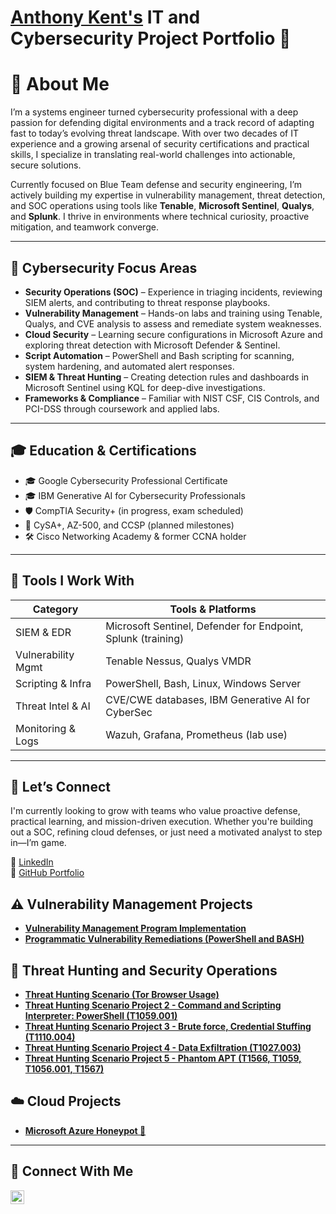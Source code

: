 # <a href="https://www.linkedin.com/in/akentitpro/">Anthony Kent's</a> IT and Cybersecurity Project Portfolio 🔐

# 👋 About Me

I’m a systems engineer turned cybersecurity professional with a deep passion for defending digital environments and a track record of adapting fast to today’s evolving threat landscape. With over two decades of IT experience and a growing arsenal of security certifications and practical skills, I specialize in translating real-world challenges into actionable, secure solutions.

Currently focused on Blue Team defense and security engineering, I’m actively building my expertise in vulnerability management, threat detection, and SOC operations using tools like **Tenable**, **Microsoft Sentinel**, **Qualys**, and **Splunk**. I thrive in environments where technical curiosity, proactive mitigation, and teamwork converge.

---

## 🔐 Cybersecurity Focus Areas

- **Security Operations (SOC)** – Experience in triaging incidents, reviewing SIEM alerts, and contributing to threat response playbooks.  
- **Vulnerability Management** – Hands-on labs and training using Tenable, Qualys, and CVE analysis to assess and remediate system weaknesses.  
- **Cloud Security** – Learning secure configurations in Microsoft Azure and exploring threat detection with Microsoft Defender & Sentinel.  
- **Script Automation** – PowerShell and Bash scripting for scanning, system hardening, and automated alert responses.  
- **SIEM & Threat Hunting** – Creating detection rules and dashboards in Microsoft Sentinel using KQL for deep-dive investigations.  
- **Frameworks & Compliance** – Familiar with NIST CSF, CIS Controls, and PCI-DSS through coursework and applied labs.

---

## 🎓 Education & Certifications

- 🎓 Google Cybersecurity Professional Certificate  
- 🎓 IBM Generative AI for Cybersecurity Professionals  
- 🛡️ CompTIA Security+ (in progress, exam scheduled)  
- 🧠 CySA+, AZ-500, and CCSP (planned milestones)  
- 🛠️ Cisco Networking Academy & former CCNA holder  

---

## 🔧 Tools I Work With

| Category           | Tools & Platforms |
|--------------------|-------------------|
| SIEM & EDR         | Microsoft Sentinel, Defender for Endpoint, Splunk (training) |
| Vulnerability Mgmt | Tenable Nessus, Qualys VMDR |
| Scripting & Infra  | PowerShell, Bash, Linux, Windows Server |
| Threat Intel & AI  | CVE/CWE databases, IBM Generative AI for CyberSec |
| Monitoring & Logs  | Wazuh, Grafana, Prometheus (lab use) |

---

## 🤝 Let’s Connect

I'm currently looking to grow with teams who value proactive defense, practical learning, and mission-driven execution. Whether you're building out a SOC, refining cloud defenses, or just need a motivated analyst to step in—I’m game.

🔗 [LinkedIn](https://www.linkedin.com/in/akentitpro/)  
📁 [GitHub Portfolio](https://github.com/AnthonyKSec)

## ⚠️ Vulnerability Management Projects

- **[Vulnerability Management Program Implementation](https://github.com/AnthonyKSec/vulnerability-management-program/tree/main)**
- **[Programmatic Vulnerability Remediations (PowerShell and BASH)](https://github.com/joshcybertest/programmatic-vulnerability-remediations)**

## 🚨 Threat Hunting and Security Operations

- **[Threat Hunting Scenario (Tor Browser Usage)](https://github.com/joshmadakor0/threat-hunting-scenario-tor)**
- **[Threat Hunting Scenario Project 2 - Command and Scripting Interpreter: PowerShell (T1059.001)](https://github.com/churd-git/Threat-Hunting-T1059)**
- **[Threat Hunting Scenario Project 3 - Brute force, Credential Stuffing (T1110.004)](https://github.com/churd-git/Threat-Hunting-Cridential-Stuffing)**
- **[Threat Hunting Scenario Project 4 - Data Exfiltration (T1027.003)](https://github.com/churd-git/Threat-Hunting-Data-Exfiltration)**
- **[Threat Hunting Scenario Project 5 - Phantom APT (T1566, T1059, T1056.001, T1567)](https://github.com/churd-git/Threat-Hunting-Phantom-Hackers-APT)**

## ☁️ Cloud Projects
- **[Microsoft Azure Honeypot 🍯](https://github.com/AnthonyKSec/Azure-Honeypot)**

<hr/>

## 🤳 Connect With Me

[<img align="left" alt="___________ | LinkedIn" width="22px" src="https://cdn.jsdelivr.net/npm/simple-icons@v3/icons/linkedin.svg" />][linkedin]

[linkedin]: https://www.linkedin.com/in/akentitpro/___________

<!--
<img width="35" alt="image" src="https://github.com/user-attachments/assets/2f41c7cd-5ea8-4475-b451-a37161b6c3fb"> 
<img width="35" alt="image" src="https://github.com/user-attachments/assets/77649969-9910-4994-8b96-74a116cfb2a8">
-->
